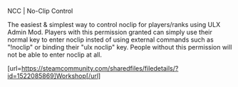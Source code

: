 NCC | No-Clip Control

The easiest & simplest way to control noclip for players/ranks using ULX Admin Mod.
Players with this permission granted can simply use their normal key to enter noclip insted of using external commands such as "!noclip" or binding their "ulx noclip" key.
People without this permission will not be able to enter noclip at all.

[url=https://steamcommunity.com/sharedfiles/filedetails/?id=1522085869]Workshop[/url]
